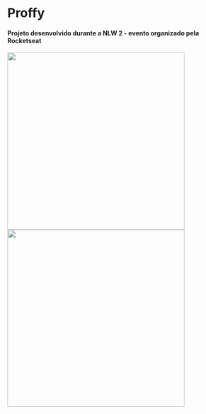<h1> Proffy </h1>
<h4> Projeto desenvolvido durante a NLW 2 - evento organizado pela Rocketseat </h2>


</p>
<p float="left">
  <img src="https://user-images.githubusercontent.com/65368831/94774137-9f24d880-0393-11eb-851e-0163951341d0.png" width="400" />
  <img src="https://user-images.githubusercontent.com/65368831/94774129-99c78e00-0393-11eb-9073-8145fa4f5fd7.gif" width="400" /> 
</p>
